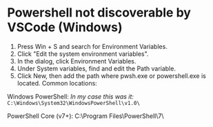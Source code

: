 # Powershell not discoverable by VSCode (Windows)
1. Press Win + S and search for Environment Variables.
2. Click "Edit the system environment variables".
3. In the dialog, click Environment Variables.
4. Under System variables, find and edit the Path variable.
4. Click New, then add the path where pwsh.exe or powershell.exe is located. Common locations:

Windows PowerShell:
*In my case this was it:*
`C:\Windows\System32\WindowsPowerShell\v1.0\`

PowerShell Core (v7+):
C:\Program Files\PowerShell\7\
